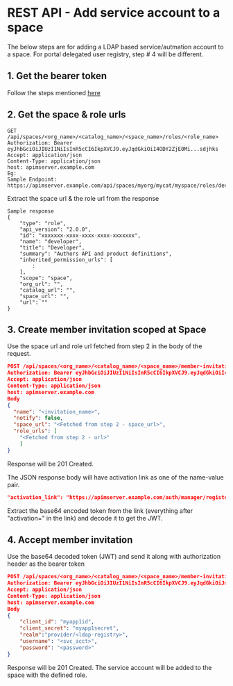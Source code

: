# REST API - Add service account to a space

The below steps are for adding a LDAP based service/autmation account to a space. For portal delegated user registry, step # 4 will be different.

## 1. Get the bearer token
Follow the steps mentioned [here](/rest-mgmt-apic/readme.md)

## 2. Get the space & role urls
```code
GET /api/spaces/<org_name>/<catalog_name>/<space_name>/roles/<role_name>
Authorization: Bearer eyJhbGciOiJIUzI1NiIsInR5cCI6IkpXVCJ9.eyJqdGkiOiI4ODY2ZjE0Mi...sdjhks
Accept: application/json
Content-Type: application/json
host: apimserver.example.com
Eg:
Sample Endpoint: https://apimserver.example.com/api/spaces/myorg/mycat/myspace/roles/developer
```
Extract the space url & the role url from the response
```code
Sample response
{
    "type": "role",
    "api_version": "2.0.0",
    "id": "xxxxxxx-xxxx-xxxx-xxxx-xxxxxxx",
    "name": "developer",
    "title": "Developer",
    "summary": "Authors API and product definitions",
    "inherited_permission_urls": [
        :
    ],
    "scope": "space",
    "org_url": "",
    "catalog_url": "",
    "space_url": "",
    "url": ""
}
```

## 3. Create member invitation scoped at Space
Use the space url and role url fetched from step 2 in the body of the request.
```json
POST /api/spaces/<org_name>/<catalog_name>/<space_name>/member-invitations
Authorization: Bearer eyJhbGciOiJIUzI1NiIsInR5cCI6IkpXVCJ9.eyJqdGkiOiI4ODY2ZjE0Mi...sdjhks
Accept: application/json
Content-Type: application/json
host: apimserver.example.com
Body
{
  "name": "<invitation_name>",
  "notify": false, 
  "space_url": "<Fetched from step 2 - space_url>",
  "role_urls": [
    "<Fetched from step 2 - url>"
    ]
}
```
Response will be 201 Created.

The JSON response body will have activation link as one of the name-value pair. 
```json
"activation_link": "https://apimserver.example.com/auth/manager/register?activation=ZXlKSd....1Mms=" 
```
Extract the base64 encoded token from the link (everything after "activation=" in the link) and decode it to get the JWT.

## 4. Accept member invitation
Use the base64 decoded token (JWT) and send it along with authorization header as the bearer token
```json
POST /api/spaces/<org_name>/<catalog_name>/<space_name>/member-invitations/<invitation_name>/accept
Authorization: Bearer eyJhbGciOiJIUzI1NiIsInR5cCI6IkpXVCJ9.eyJqdGkiOiJm...s2k
Accept: application/json
Content-Type: application/json
host: apimserver.example.com
Body
{
	"client_id": "myapp1id",
	"client_secret": "myapp1secret",	
	"realm":"provider/<ldap-registry>",
	"username": "<svc_acct>",
	"password": "<password>"
}
```
Response will be 201 Created. The service account will be added to the space with the defined role.